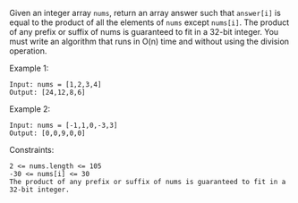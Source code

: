 Given an integer array `nums`, return an array answer such that `answer[i]` is equal to the product of all the elements of `nums` except `nums[i]`.
The product of any prefix or suffix of nums is guaranteed to fit in a 32-bit integer.
You must write an algorithm that runs in O(n) time and without using the division operation.

 
Example 1:

```
Input: nums = [1,2,3,4]
Output: [24,12,8,6]
```

Example 2:

```
Input: nums = [-1,1,0,-3,3]
Output: [0,0,9,0,0]
``` 

Constraints:

```
2 <= nums.length <= 105
-30 <= nums[i] <= 30
The product of any prefix or suffix of nums is guaranteed to fit in a 32-bit integer.
```